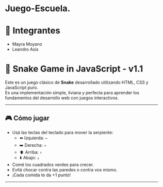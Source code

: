 # Juego-Escuela.

# 🧒 Integrantes

- Mayra Moyano
- Leandro Asis
  
# 🐍 Snake Game in JavaScript - v1.1

Este es un juego clásico de **Snake** desarrollado utilizando HTML, CSS y JavaScript puro.  
Es una implementación simple, liviana y perfecta para aprender los fundamentos del desarrollo web con juegos interactivos.

---

## 🎮 Cómo jugar

- Usá las teclas del teclado para mover la serpiente:
  - ⬅️ Izquierda: `←`
  - ➡️ Derecha: `→`
  - ⬆️ Arriba: `↑`
  - ⬇️ Abajo: `↓`
- Comé los cuadrados verdes para crecer.
- Evitá chocar contra las paredes o contra vos mismo.
- ¡Cada comida te da +1 punto!

---
